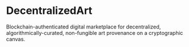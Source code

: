 # DecentralizedArt
Blockchain-authenticated digital marketplace for decentralized, algorithmically-curated, non-fungible art provenance on a cryptographic canvas.
